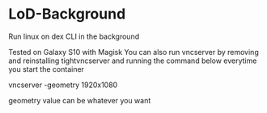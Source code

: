 # LoD-Background
Run linux on dex CLI in the background

Tested on Galaxy S10 with Magisk
You can also run vncserver by removing and reinstalling tightvncserver and running the command below everytime you start the container

vncserver -geometry 1920x1080

geometry value can be whatever you want
